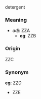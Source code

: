 detergent
### Meaning
+ _adj_: ZZA
	+ __eg__: ZZB

### Origin

ZZC

### Synonym

__eg__: ZZD

+ ZZE


